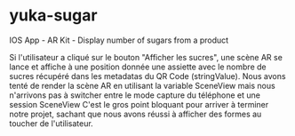 # yuka-sugar
IOS App - AR Kit - Display number of sugars from a product

Si l'utilisateur a cliqué sur le bouton "Afficher les sucres", une scène AR se lance et affiche
à une position donnée une assiette avec le nombre de sucres récupéré dans les metadatas du QR Code
(stringValue).
Nous avons tenté de render la scène AR en utilisant la variable SceneView mais nous n'arrivons pas à
switcher entre le mode capture du téléphone et une session SceneView
C'est le gros point bloquant pour arriver à terminer notre projet, sachant que nous avons réussi à
afficher des formes au toucher de l'utilisateur.
